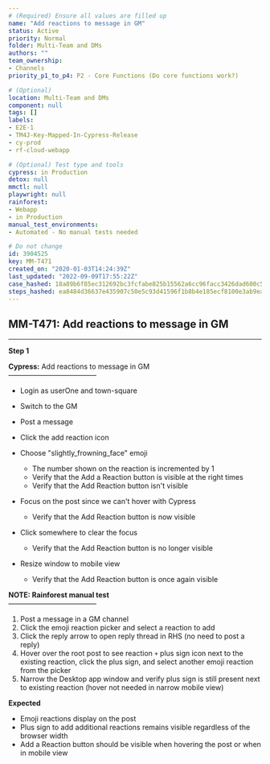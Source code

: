 ```yaml
---
# (Required) Ensure all values are filled up
name: "Add reactions to message in GM"
status: Active
priority: Normal
folder: Multi-Team and DMs
authors: ""
team_ownership: 
- Channels
priority_p1_to_p4: P2 - Core Functions (Do core functions work?)

# (Optional)
location: Multi-Team and DMs
component: null
tags: []
labels: 
- E2E-1
- TM4J-Key-Mapped-In-Cypress-Release
- cy-prod
- rf-cloud-webapp

# (Optional) Test type and tools
cypress: in Production
detox: null
mmctl: null
playwright: null
rainforest: 
- Webapp
- in Production
manual_test_environments: 
- Automated - No manual tests needed

# Do not change
id: 3904525
key: MM-T471
created_on: "2020-01-03T14:24:39Z"
last_updated: "2022-09-09T17:55:22Z"
case_hashed: 18a89b6f85ec312692bc3fcfabe825b15562a6cc96facc3426dad600c53435391b2d04d754f6c470a3977d74a2372d5b
steps_hashed: ea8484d36637e435907c50e5c93d41596f1b8b4e185ecf8100e3ab9ea7cbd660b505fa21f7ccf3787f5ba2123b8958e5
---
```


<!-- (Auto-generated) Based on frontmatter's "key" and "name" -->

## MM-T471: Add reactions to message in GM

---

**Step 1**

**Cypress:** Add reactions to message in GM\
–––––––––––––––––––––––––

- Login as userOne and town-square

- Switch to the GM

- Post a message

- Click the add reaction icon

- Choose "slightly\_frowning\_face" emoji

  - The number shown on the reaction is incremented by 1
  - Verify that the Add a Reaction button is visible at the right times
  - Verify that the Add Reaction button isn't visible

- Focus on the post since we can't hover with Cypress

  - Verify that the Add Reaction button is now visible

- Click somewhere to clear the focus

  - Verify that the Add Reaction button is no longer visible

- Resize window to mobile view

  - Verify that the Add Reaction button is once again visible

**NOTE: Rainforest manual test**\
–––––––––––––––––––––––––

1. Post a message in a GM channel
2. Click the emoji reaction picker and select a reaction to add
3. Click the reply arrow to open reply thread in RHS (no need to post a reply)
4. Hover over the root post to see reaction `+` plus sign icon next to the existing reaction, click the plus sign, and select another emoji reaction from the picker
5. Narrow the Desktop app window and verify plus sign is still present next to existing reaction (hover not needed in narrow mobile view)

**Expected**

- Emoji reactions display on the post
- Plus sign to add additional reactions remains visible regardless of the browser width
- Add a Reaction button should be visible when hovering the post or when in mobile view
